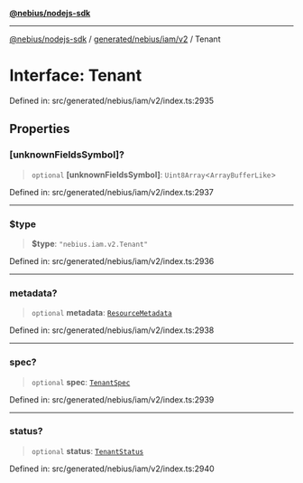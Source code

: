 [**@nebius/nodejs-sdk**](../../../../../README.md)

---

[@nebius/nodejs-sdk](../../../../../README.md) / [generated/nebius/iam/v2](../README.md) / Tenant

# Interface: Tenant

Defined in: src/generated/nebius/iam/v2/index.ts:2935

## Properties

### \[unknownFieldsSymbol\]?

> `optional` **\[unknownFieldsSymbol\]**: `Uint8Array`\<`ArrayBufferLike`\>

Defined in: src/generated/nebius/iam/v2/index.ts:2937

---

### $type

> **$type**: `"nebius.iam.v2.Tenant"`

Defined in: src/generated/nebius/iam/v2/index.ts:2936

---

### metadata?

> `optional` **metadata**: [`ResourceMetadata`](../../../common/v1/interfaces/ResourceMetadata.md)

Defined in: src/generated/nebius/iam/v2/index.ts:2938

---

### spec?

> `optional` **spec**: [`TenantSpec`](TenantSpec.md)

Defined in: src/generated/nebius/iam/v2/index.ts:2939

---

### status?

> `optional` **status**: [`TenantStatus`](TenantStatus.md)

Defined in: src/generated/nebius/iam/v2/index.ts:2940
